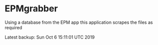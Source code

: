 # EPMgrabber
Using a database from the EPM app this application scrapes the files as required


Latest backup: Sun Oct 6 15:11:01 UTC 2019
